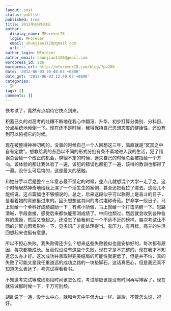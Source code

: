 ```yaml
---
layout: post
status: publish
published: true
title: 2012年06月03日
author:
  display_name: MForever78
  login: MForever
  email: shunjian1128@gmail.com
  url: ''
author_login: MForever
author_email: shunjian1128@gmail.com
wordpress_id: 286
wordpress_url: http://mforever78.com/blog/?p=286
date: '2012-06-03 20:40:03 +0800'
date_gmt: '2012-06-03 12:40:03 +0800'
categories:
- 杂
tags: []
comments: []
---
```


<p>
快考试了，竟然有点期待它快点到来。</p>
<p>
积蓄已久的对高考的吐糟不断地在我心中翻滚、升华。初步打算分类别、分科目、分点系统地倾倒一下。现在还不是时候，我得保持自己思想态度的健康性，还没有到可以俯视它的时候。</p>
<p>
现在被整得神神叨叨的。没事的时候自己一个人回想这三年，简直就是“冥冥之中自有定数”。想教给我的东西以不同的形式分批有条不紊地进入我的生活，犯了错误总会给一个改正的机会，徘徊不定的时候，迷失自己的时候总会被指给一个方向。该体验的都让我体验了一遍，该犯的错误也都犯了一遍，该得的教训也都得了一遍。没什么可后悔的，这是最大的感触。</p>
<p>
和她分手以后是整个三年意志最不坚定的时候，差点儿就想混个大学一走了之。这个时候居然神奇地给我上演了一个活生生的案例，甚至还把我拉了进去。这段儿不能细说，这点篇幅也不够细说的。总之，后来这段似乎可以称得上是奋斗的日子，是看着她的背影挺过来的。回头想想这其间的考试堪称奇葩。拼命学一段日子，马上就给一个单科好成绩鼓励一下；有点小骄傲，马上就给一个打击清醒一下。思路清晰，手段直接，感觉后来都快能预测成绩了。中间也颓过，然后就会收到各种各样的激励，然后又奋起之。还没忘了给我树立一个不远不近的榜样。每次考试让不同的非智力因素影响一下，见多识广才能处理得当。有压力，有目标，高三的生活回想起来也挺有意思。</p>
<p>
所以不担心失败。我失败得还少么？想来这些失败貌似也是安排好的，每次都有原因，每次都能成长。反而假设没有这些个失败，现在才是不完整的，现在我才不知道怎么办才好。这次成功并且取得完美结局的可能性就更低了，但是并不怕，真的失败了可能又是我任重道远的成功之路的一块垫脚石。这话真恶心，但是我还真不知道怎么表达了。考完试得看看书。</p>
<p>
不知道考完试等成绩那段时间该怎么过，考试前应该是没有时间再写博客了，现在就告诫那时候一下，千万可别颓。</p>
<p>
胡乱说了一通，没什么中心，就和今天中午侃大山一样。最后，不管怎么说，祝好。</p>
